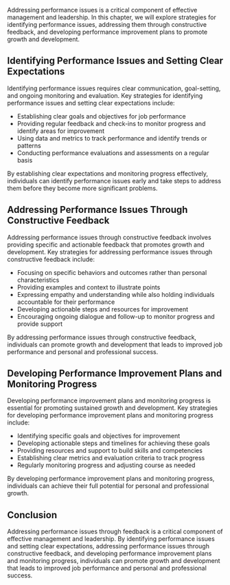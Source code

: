 
Addressing performance issues is a critical component of effective management and leadership. In this chapter, we will explore strategies for identifying performance issues, addressing them through constructive feedback, and developing performance improvement plans to promote growth and development.

Identifying Performance Issues and Setting Clear Expectations
-------------------------------------------------------------

Identifying performance issues requires clear communication, goal-setting, and ongoing monitoring and evaluation. Key strategies for identifying performance issues and setting clear expectations include:

* Establishing clear goals and objectives for job performance
* Providing regular feedback and check-ins to monitor progress and identify areas for improvement
* Using data and metrics to track performance and identify trends or patterns
* Conducting performance evaluations and assessments on a regular basis

By establishing clear expectations and monitoring progress effectively, individuals can identify performance issues early and take steps to address them before they become more significant problems.

Addressing Performance Issues Through Constructive Feedback
-----------------------------------------------------------

Addressing performance issues through constructive feedback involves providing specific and actionable feedback that promotes growth and development. Key strategies for addressing performance issues through constructive feedback include:

* Focusing on specific behaviors and outcomes rather than personal characteristics
* Providing examples and context to illustrate points
* Expressing empathy and understanding while also holding individuals accountable for their performance
* Developing actionable steps and resources for improvement
* Encouraging ongoing dialogue and follow-up to monitor progress and provide support

By addressing performance issues through constructive feedback, individuals can promote growth and development that leads to improved job performance and personal and professional success.

Developing Performance Improvement Plans and Monitoring Progress
----------------------------------------------------------------

Developing performance improvement plans and monitoring progress is essential for promoting sustained growth and development. Key strategies for developing performance improvement plans and monitoring progress include:

* Identifying specific goals and objectives for improvement
* Developing actionable steps and timelines for achieving these goals
* Providing resources and support to build skills and competencies
* Establishing clear metrics and evaluation criteria to track progress
* Regularly monitoring progress and adjusting course as needed

By developing performance improvement plans and monitoring progress, individuals can achieve their full potential for personal and professional growth.

Conclusion
----------

Addressing performance issues through feedback is a critical component of effective management and leadership. By identifying performance issues and setting clear expectations, addressing performance issues through constructive feedback, and developing performance improvement plans and monitoring progress, individuals can promote growth and development that leads to improved job performance and personal and professional success.
